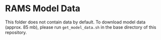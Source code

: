 # RAMS Model Data
This folder does not contain data by default. To download model data (approx. 85 mb), please run `get_model_data.sh` in the base directory of this repository.
